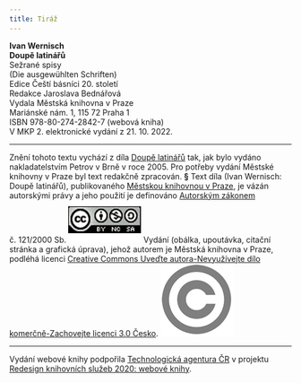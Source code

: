 ```yaml
---
title: Tiráž
---
```


**Ivan Wernisch    
Doupě latinářů**  
Sežrané spisy    
(Die ausgewühlten Schriften)  
Edice Čeští básníci 20. století  
Redakce Jaroslava Bednářová  
Vydala Městská knihovna v Praze  
Mariánské nám. 1, 115 72 Praha 1  
ISBN 978-80-274-2842-7 (webová kniha)  
V MKP 2. elektronické vydání z 21. 10. 2022.

***

Znění tohoto textu vychází z díla [Doupě latinářů](https://aleph.nkp.cz/F/?func=direct&doc_number=001635584&local_base=NKC) tak, jak bylo vydáno nakladatelstvím Petrov v Brně v roce 2005. Pro potřeby vydání Městské knihovny v Praze byl text redakčně zpracován.
**§**
Text díla (Ivan Wernisch: Doupě latinářů), publikovaného [Městskou knihovnou v Praze](https://www.mlp.cz/cz/), je vázán autorskými právy a jeho použití je definováno [Autorským zákonem](https://www.mkcr.cz/predpisy-zakonu-709.html) č. 121/2000 Sb.
[![image001.jpg](./resources/image001_fmt.jpeg)](https://creativecommons.org/licenses/by-nc-sa/3.0/cz/)
Vydání (obálka, upoutávka, citační stránka a grafická úprava), jehož autorem je Městská knihovna v Praze, podléhá licenci [Creative Commons Uveďte autora-Nevyužívejte dílo komerčně-Zachovejte licenci 3.0 Česko](https://creativecommons.org/licenses/by-nc-sa/3.0/cz/).
![image002.jpg](./resources/image002_fmt.jpeg)

***

Vydání webové knihy podpořila [Technologická agentura ČR](https://www.tacr.cz/) v projektu [Redesign knihovních služeb 2020: webové knihy](https://starfos.tacr.cz/cs/project/TL04000391).